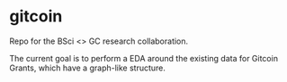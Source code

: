 # gitcoin

Repo for the BSci <> GC research collaboration.

The current goal is to perform a EDA around the existing data for Gitcoin Grants, which have a graph-like structure.